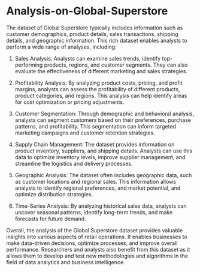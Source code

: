 # Analysis-on-Global-Superstore

The dataset of Global Superstore typically includes information such as customer demographics, product details, sales transactions, shipping details, and geographic information. This rich dataset enables analysts to perform a wide range of analyses, including:

1. Sales Analysis: Analysts can examine sales trends, identify top-performing products, regions, and customer segments. They can also evaluate the effectiveness of different marketing and sales strategies.

2. Profitability Analysis: By analyzing product costs, pricing, and profit margins, analysts can assess the profitability of different products, product categories, and regions. This analysis can help identify areas for cost optimization or pricing adjustments.

3. Customer Segmentation: Through demographic and behavioral analysis, analysts can segment customers based on their preferences, purchase patterns, and profitability. This segmentation can inform targeted marketing campaigns and customer retention strategies.

4. Supply Chain Management: The dataset provides information on product inventory, suppliers, and shipping details. Analysts can use this data to optimize inventory levels, improve supplier management, and streamline the logistics and delivery processes.

5. Geographic Analysis: The dataset often includes geographic data, such as customer locations and regional sales. This information allows analysts to identify regional preferences, and market potential, and optimize distribution strategies.

6. Time-Series Analysis: By analyzing historical sales data, analysts can uncover seasonal patterns, identify long-term trends, and make forecasts for future demand.

Overall, the analysis of the Global Superstore dataset provides valuable insights into various aspects of retail operations. It enables businesses to make data-driven decisions, optimize processes, and improve overall performance. Researchers and analysts also benefit from this dataset as it allows them to develop and test new methodologies and algorithms in the field of data analytics and business intelligence.
